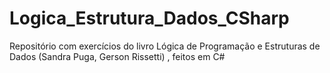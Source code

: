 # Logica_Estrutura_Dados_CSharp
Repositório com exercícios do livro Lógica de Programação e Estruturas de Dados (Sandra Puga, Gerson Rissetti) , feitos em C#
